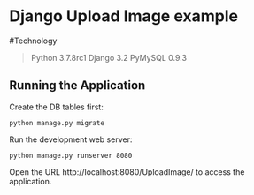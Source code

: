 # Django Upload Image example

#Technology
>Python 3.7.8rc1
>Django 3.2
>PyMySQL 0.9.3


## Running the Application

Create the DB tables first:
```
python manage.py migrate
```
Run the development web server:
```
python manage.py runserver 8080
```
Open the URL http://localhost:8080/UploadImage/ to access the application.

